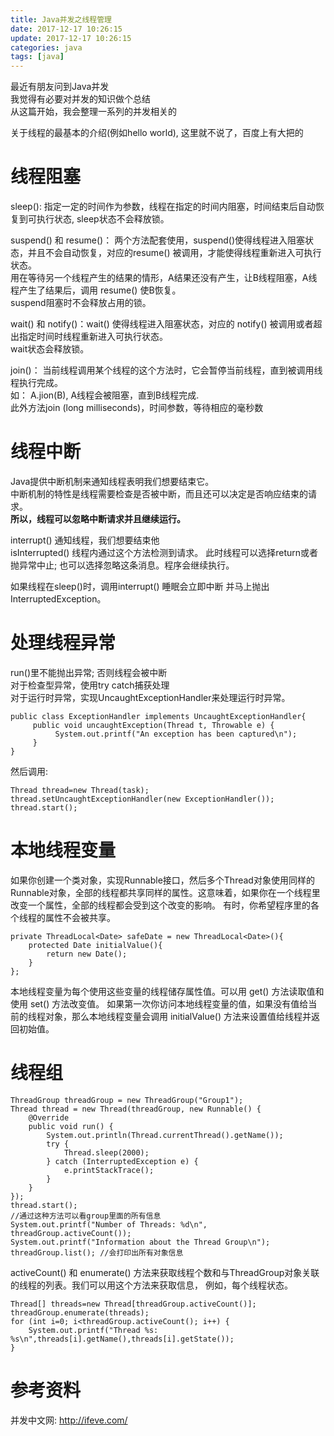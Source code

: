 ```yaml
---
title: Java并发之线程管理
date: 2017-12-17 10:26:15
update: 2017-12-17 10:26:15
categories: java
tags: [java]
---
```


最近有朋友问到Java并发  
我觉得有必要对并发的知识做个总结  
从这篇开始，我会整理一系列的并发相关的 

关于线程的最基本的介绍(例如hello world), 这里就不说了，百度上有大把的
# 线程阻塞
sleep(): 指定一定的时间作为参数，线程在指定的时间内阻塞，时间结束后自动恢复到可执行状态, sleep状态不会释放锁。  
  
suspend() 和 resume()：  两个方法配套使用，suspend()使得线程进入阻塞状态，并且不会自动恢复，对应的resume() 被调用，才能使得线程重新进入可执行状态。  
用在等待另一个线程产生的结果的情形，A结果还没有产生，让B线程阻塞，A线程产生了结果后，调用 resume() 使B恢复。  
suspend阻塞时不会释放占用的锁。  
  
wait() 和 notify()：wait() 使得线程进入阻塞状态，对应的 notify() 被调用或者超出指定时间时线程重新进入可执行状态。  
wait状态会释放锁。
  
join()：
当前线程调用某个线程的这个方法时，它会暂停当前线程，直到被调用线程执行完成。  
如： A.jion(B), A线程会被阻塞，直到B线程完成.   
此外方法join (long milliseconds)，时间参数，等待相应的毫秒数

# 线程中断
Java提供中断机制来通知线程表明我们想要结束它。  
中断机制的特性是线程需要检查是否被中断，而且还可以决定是否响应结束的请求。  
**所以，线程可以忽略中断请求并且继续运行。**  
  
interrupt() 通知线程，我们想要结束他  
isInterrupted() 线程内通过这个方法检测到请求。 此时线程可以选择return或者抛异常中止; 也可以选择忽略这条消息。程序会继续执行。

如果线程在sleep()时，调用interrupt()  睡眠会立即中断 并马上抛出InterruptedException。   
  
# 处理线程异常
run()里不能抛出异常; 否则线程会被中断  
对于检查型异常，使用try catch捕获处理  
对于运行时异常，实现UncaughtExceptionHandler来处理运行时异常。

```
public class ExceptionHandler implements UncaughtExceptionHandler{
     public void uncaughtException(Thread t, Throwable e) {
          System.out.printf("An exception has been captured\n");
     }
}
```

然后调用:

```
Thread thread=new Thread(task);
thread.setUncaughtExceptionHandler(new ExceptionHandler());
thread.start();
```


# 本地线程变量
如果你创建一个类对象，实现Runnable接口，然后多个Thread对象使用同样的Runnable对象，全部的线程都共享同样的属性。这意味着，如果你在一个线程里改变一个属性，全部的线程都会受到这个改变的影响。
有时，你希望程序里的各个线程的属性不会被共享。 

```
private ThreadLocal<Date> safeDate = new ThreadLocal<Date>(){
    protected Date initialValue(){
        return new Date();
    }
};
```

本地线程变量为每个使用这些变量的线程储存属性值。可以用 get() 方法读取值和使用 set() 方法改变值。 如果第一次你访问本地线程变量的值，如果没有值给当前的线程对象，那么本地线程变量会调用 initialValue() 方法来设置值给线程并返回初始值。

# 线程组



```
ThreadGroup threadGroup = new ThreadGroup("Group1");
Thread thread = new Thread(threadGroup, new Runnable() {
    @Override
    public void run() {
        System.out.println(Thread.currentThread().getName());
        try {
            Thread.sleep(2000);
        } catch (InterruptedException e) {
            e.printStackTrace();
        }
    }
});
thread.start();
//通过这种方法可以看group里面的所有信息  
System.out.printf("Number of Threads: %d\n", threadGroup.activeCount());  
System.out.printf("Information about the Thread Group\n");
threadGroup.list(); //会打印出所有对象信息
```

activeCount() 和 enumerate() 方法来获取线程个数和与ThreadGroup对象关联的线程的列表。我们可以用这个方法来获取信息， 例如，每个线程状态。
```
Thread[] threads=new Thread[threadGroup.activeCount()];
threadGroup.enumerate(threads);
for (int i=0; i<threadGroup.activeCount(); i++) {
    System.out.printf("Thread %s: %s\n",threads[i].getName(),threads[i].getState());
}
```

# 参考资料
并发中文网: http://ifeve.com/

